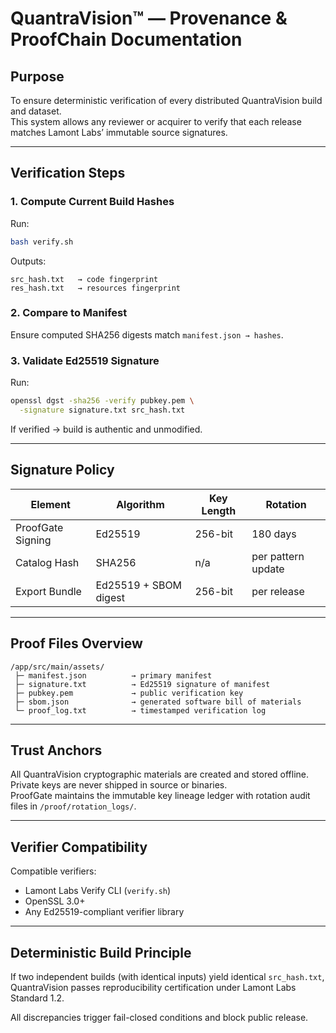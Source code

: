 # QuantraVision™ — Provenance & ProofChain Documentation

## Purpose
To ensure deterministic verification of every distributed QuantraVision build and dataset.  
This system allows any reviewer or acquirer to verify that each release matches Lamont Labs’ immutable source signatures.

---

## Verification Steps

### 1. Compute Current Build Hashes
Run:
```bash
bash verify.sh
```
Outputs:
```
src_hash.txt   → code fingerprint  
res_hash.txt   → resources fingerprint
```

### 2. Compare to Manifest
Ensure computed SHA256 digests match `manifest.json → hashes`.

### 3. Validate Ed25519 Signature
Run:
```bash
openssl dgst -sha256 -verify pubkey.pem \
  -signature signature.txt src_hash.txt
```
If verified → build is authentic and unmodified.

---

## Signature Policy
| Element | Algorithm | Key Length | Rotation |
|----------|------------|-------------|-----------|
| ProofGate Signing | Ed25519 | 256-bit | 180 days |
| Catalog Hash | SHA256 | n/a | per pattern update |
| Export Bundle | Ed25519 + SBOM digest | 256-bit | per release |

---

## Proof Files Overview
```
/app/src/main/assets/
 ├─ manifest.json          → primary manifest
 ├─ signature.txt          → Ed25519 signature of manifest
 ├─ pubkey.pem             → public verification key
 ├─ sbom.json              → generated software bill of materials
 └─ proof_log.txt          → timestamped verification log
```

---

## Trust Anchors
All QuantraVision cryptographic materials are created and stored offline.  
Private keys are never shipped in source or binaries.  
ProofGate maintains the immutable key lineage ledger with rotation audit files in `/proof/rotation_logs/`.

---

## Verifier Compatibility
Compatible verifiers:
- Lamont Labs Verify CLI (`verify.sh`)
- OpenSSL 3.0+
- Any Ed25519-compliant verifier library

---

## Deterministic Build Principle
If two independent builds (with identical inputs) yield identical `src_hash.txt`,  
QuantraVision passes reproducibility certification under Lamont Labs Standard 1.2.  

All discrepancies trigger fail-closed conditions and block public release.
